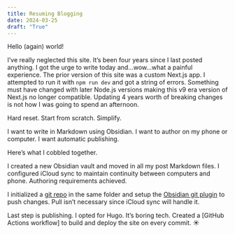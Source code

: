 ```yaml
---
title: Resuming Blogging
date: 2024-03-25
draft: "True"
---
```

Hello (again) world!

I’ve really neglected this site. It’s been four years since I last posted anything. I got the urge to write today and…wow…what a painful experience. The prior version of this site was a custom Next.js app. I attempted to run it with `npm run dev` and got a string of errors. Something must have changed with later Node.js versions making this v9 era version of Next.js no longer compatible. Updating 4 years worth of breaking changes is not how I was going to spend an afternoon.

Hard reset. Start from scratch. Simplify. 

I want to write in Markdown using Obsidian. I want to author on my phone or computer. I want automatic publishing. 

Here’s what I cobbled together. 

I created a new Obsidian vault and moved in all my post Markdown files. I configured iCloud sync to maintain continuity between computers and phone. Authoring requirements achieved. 

I initialized a [git repo]() in the same folder and setup the [Obsidian git plugin]() to push changes. Pull isn’t necessary since iCloud sync will handle it. 

<screenshot of iOS and macOS>

Last step is publishing. I opted for Hugo. It’s boring tech. Created a [GitHub Actions workflow] to build and deploy the site on every commit. ☀️